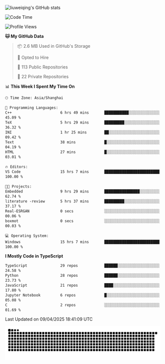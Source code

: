 ![liuweiqing's GitHub stats](https://github-readme-stats.vercel.app/api?username=14790897&show_icons=true&locale=cn&include_all_commits=true&count_private=true)

<!--START_SECTION:waka-->
![Code Time](http://img.shields.io/badge/Code%20Time-2%2C074%20hrs%2013%20mins-blue)

![Profile Views](http://img.shields.io/badge/Profile%20Views-7-blue)

**🐱 My GitHub Data** 

> 📦 2.6 MB Used in GitHub's Storage 
 > 
> 💼 Opted to Hire
 > 
> 📜 113 Public Repositories 
 > 
> 🔑 22 Private Repositories 
 > 
📊 **This Week I Spent My Time On** 

```text
🕑︎ Time Zone: Asia/Shanghai

💬 Programming Languages: 
C++                      6 hrs 49 mins       ███████████░░░░░░░░░░░░░░   45.09 % 
TeX                      5 hrs 29 mins       █████████░░░░░░░░░░░░░░░░   36.32 % 
INI                      1 hr 25 mins        ██░░░░░░░░░░░░░░░░░░░░░░░   09.42 % 
Text                     38 mins             █░░░░░░░░░░░░░░░░░░░░░░░░   04.19 % 
HTML                     27 mins             █░░░░░░░░░░░░░░░░░░░░░░░░   03.01 % 

🔥 Editors: 
VS Code                  15 hrs 7 mins       █████████████████████████   100.00 % 

🐱‍💻 Projects: 
Embedded                 9 hrs 29 mins       ████████████████░░░░░░░░░   62.74 % 
literature -review       5 hrs 37 mins       █████████░░░░░░░░░░░░░░░░   37.17 % 
Real-ESRGAN              0 secs              ░░░░░░░░░░░░░░░░░░░░░░░░░   00.06 % 
boxmot                   0 secs              ░░░░░░░░░░░░░░░░░░░░░░░░░   00.03 % 

💻 Operating System: 
Windows                  15 hrs 7 mins       █████████████████████████   100.00 % 
```

**I Mostly Code in TypeScript** 

```text
TypeScript               29 repos            ██████░░░░░░░░░░░░░░░░░░░   24.58 % 
Python                   28 repos            ██████░░░░░░░░░░░░░░░░░░░   23.73 % 
JavaScript               21 repos            ████░░░░░░░░░░░░░░░░░░░░░   17.80 % 
Jupyter Notebook         6 repos             █░░░░░░░░░░░░░░░░░░░░░░░░   05.08 % 
C                        2 repos             ░░░░░░░░░░░░░░░░░░░░░░░░░   01.69 % 
```




 Last Updated on 09/04/2025 18:41:09 UTC
<!--END_SECTION:waka-->

<picture>
  <source media="(prefers-color-scheme: dark)" srcset="https://raw.githubusercontent.com/14790897/14790897/output/github-contribution-grid-snake-dark.svg" />
  <source media="(prefers-color-scheme: light)" srcset="https://raw.githubusercontent.com/14790897/14790897/output/github-contribution-grid-snake.svg" />
  <img alt="github-snake" src="https://raw.githubusercontent.com/14790897/14790897/output/github-contribution-grid-snake.svg" />
</picture>
